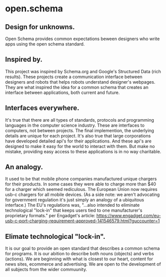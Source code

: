 # open.schema
## Design for unknowns.
Open Schema provides common expectations beween designers who write apps using the open schema standard. 
## Inspired by.
This project was inspired by Schema.org and Google's Structured Data (rich results). These projects create a communication interface between designers and robots that helps robots understand designer's webpages. They are what inspired the idea for a common schema that creates an interface between applications, both current and future.

## Interfaces everywhere.
It's true that there are all types of standards, protocols and programming languages in the computer science industry. These are interfaces to computers, not between projects. The final implemention, the underlying details are unique for each project. It's also true that large corporations have developed detailed api's for their applications. And these api's are designed to make it easy for the world to interact with them. But make no mistake, providing easy access to these applications is in no way charitable.

## An analogy.
It used to be that mobile phone companies manufactured unique chargers for their products. In some cases they were able to charge more than $40 for a charger which seemed rediculous. The European Union now requires usb-c chargers for all mobile devices. (As a side note: we aren't advocating for government regulation it's just simply an analogy of a ubiquitous interface.) The EU's regulations was, "...also intended to eliminate technological "lock-in" that keeps users tied to one manufacturer's proprietary formats." per Engadget's article: https://www.engadget.com/eu-usb-c-port-charging-requirement-approved-141546579.html?guccounter=1

## Elimate technological "lock-in".
It is our goal to provide an open standard that describes a common schema for programs. It is our abition to describe both nouns (objects) and verbs (actions). We are beginning with what is closest to our heart, content for news sites, ecommerce and advertising. We are open to the development of all subjects from the wider commuunity.
